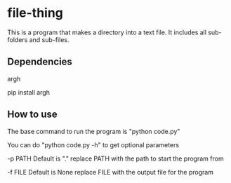 # file-thing
This is a program that makes a directory into a text file.
It includes all sub-folders and sub-files.

## Dependencies
argh

pip install argh

## How to use
The base command to run the program is "python code.py"

You can do "python code.py -h" to get optional parameters

-p PATH
Default is "."
replace PATH with the path to start the program from

-f FILE
Default is None
replace FILE with the output file for the program